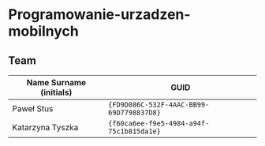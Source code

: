 # Programowanie-urzadzen-mobilnych

## Team

| Name Surname (initials) | GUID                                     |
| ----------------------- | ---------------------------------------- |
| Paweł Stus              | `{FD9D086C-532F-4AAC-BB99-69D7798837D8}` |
| Katarzyna Tyszka        | `{f60ca6ee-f9e5-4984-a94f-75c1b815da1e}` |
